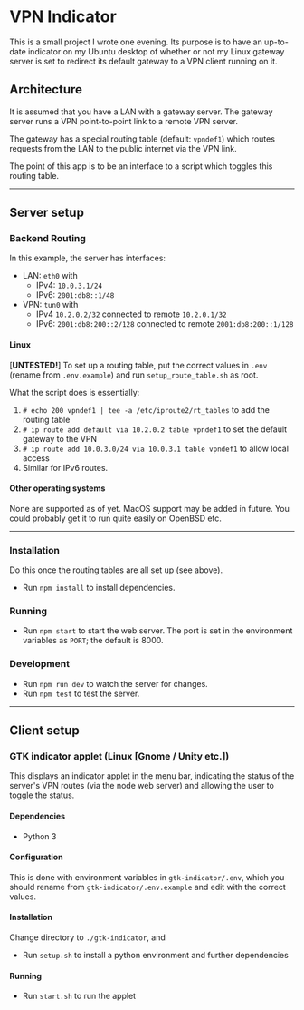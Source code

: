# VPN Indicator

This is a small project I wrote one evening. Its purpose is to have an up-to-date indicator on my Ubuntu desktop of whether or not my Linux gateway server is set to redirect its default gateway to a VPN client running on it.

## Architecture

It is assumed that you have a LAN with a gateway server. The gateway server runs a VPN point-to-point link to a remote VPN server.

The gateway has a special routing table (default: `vpndef1`) which routes requests from the LAN to the public internet via the VPN link.

The point of this app is to be an interface to a script which toggles this routing table.

---
## Server setup

### Backend Routing

In this example, the server has interfaces:
- LAN: `eth0` with
    - IPv4: `10.0.3.1/24`
    - IPv6: `2001:db8::1/48`
- VPN: `tun0` with
    - IPv4 `10.2.0.2/32` connected to remote `10.2.0.1/32`
    - IPv6: `2001:db8:200::2/128` connected to remote `2001:db8:200::1/128`

#### Linux

[**UNTESTED!**] To set up a routing table, put the correct values in `.env` (rename from `.env.example`) and run `setup_route_table.sh` as root.

What the script does is essentially:

1. `# echo 200 vpndef1 | tee -a /etc/iproute2/rt_tables` to add the routing table
2. `# ip route add default via 10.2.0.2 table vpndef1` to set the default gateway to the VPN
3. `# ip route add 10.0.3.0/24 via 10.0.3.1 table vpndef1` to allow local access
4. Similar for IPv6 routes.

#### Other operating systems

None are supported as of yet. MacOS support may be added in future.
You could probably get it to run quite easily on OpenBSD etc.

---
### Installation
Do this once the routing tables are all set up (see above).

- Run `npm install` to install dependencies.

### Running

- Run `npm start` to start the web server. The port is set in the environment variables as `PORT`; the default is 8000.

### Development

- Run `npm run dev` to watch the server for changes.
- Run `npm test` to test the server.

---
## Client setup

### GTK indicator applet (Linux [Gnome / Unity etc.])

This displays an indicator applet in the menu bar, indicating the status of the server's VPN routes (via the node web server) and allowing the user to toggle the status.

#### Dependencies

- Python 3

#### Configuration

This is done with environment variables in `gtk-indicator/.env`, which you should rename from `gtk-indicator/.env.example` and edit with the correct values.

#### Installation

Change directory to `./gtk-indicator`, and

- Run `setup.sh` to install a python environment and further dependencies

#### Running

- Run `start.sh` to run the applet

